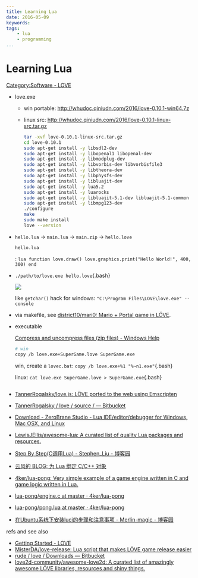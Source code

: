 ```yaml
---
title: Learning Lua
date: 2016-05-09
keywords:
tags:
    - lua
    - programming
...
```


Learning Lua
============

[Category:Software - LOVE](https://love2d.org/wiki/Category:Software)

-   love.exe

    +   win portable: <http://whudoc.qiniudn.com/2016/love-0.10.1-win64.7z>

    +   linux src: <http://whudoc.qiniudn.com/2016/love-0.10.1-linux-src.tar.gz>

        ```bash
        tar -xvf love-0.10.1-linux-src.tar.gz
        cd love-0.10.1
        sudo apt-get install -y libsdl2-dev
        sudo apt-get install -y libopenal1 libopenal-dev
        sudo apt-get install -y libmodplug-dev
        sudo apt-get install -y libvorbis-dev libvorbisfile3
        sudo apt-get install -y libtheora-dev
        sudo apt-get install -y libphysfs-dev
        sudo apt-get install -y libluajit-dev
        sudo apt-get install -y lua5.2
        sudo apt-get install -y luarocks
        sudo apt-get install -y libluajit-5.1-dev libluajit-5.1-common
        sudo apt-get install -y libmpg123-dev
        ./configure
        make
        sudo make install
        love --version
        ```

-   `hello.lua` -> `main.lua` -> `main.zip` -> `hello.love`

    `hello.lua`

    :   ```lua
        function love.draw()
            love.graphics.print("Hello World!", 400, 300)
        end
        ```

-   `./path/to/love.exe hello.love`{.bash}

    ![](http://whudoc.qiniudn.com/2016/love-hello.png)

    like `getchar()` hack for windows: `"C:\Program Files\LOVE\love.exe" --console`

-   via makefile, see [district10/mari0: Mario + Portal game in LÖVE](https://github.com/district10/mari0).

-   executable

    [Compress and uncompress files (zip files) - Windows Help](http://windows.microsoft.com/en-hk/windows/compress-uncompress-files-zip-files#1TC=windows-7)

    ```bash
    # win
    copy /b love.exe+SuperGame.love SuperGame.exe
    ```

    win, create a `lovec.bat`: `copy /b love.exe+%1 "%~n1.exe"`{.bash}

    linux: `cat love.exe SuperGame.love > SuperGame.exe`{.bash}
    ```

- [TannerRogalsky/love.js: LÖVE ported to the web using Emscripten](https://github.com/TannerRogalsky/love.js)
- [TannerRogalsky / love / source / — Bitbucket](https://bitbucket.org/TannerRogalsky/love/src)
- [Download - ZeroBrane Studio - Lua IDE/editor/debugger for Windows, Mac OSX, and Linux](https://studio.zerobrane.com/download?not-this-time)
- [LewisJEllis/awesome-lua: A curated list of quality Lua packages and resources.](https://github.com/LewisJEllis/awesome-lua)
- [Step By Step(C调用Lua) - Stephen_Liu - 博客园](http://www.cnblogs.com/stephen-liu74/archive/2012/07/20/2460634.html)
- [云风的 BLOG: 为 Lua 绑定 C/C++ 对象](http://blog.codingnow.com/2013/01/binding_c_object_for_lua.html)
- [4ker/lua-pong: Very simple example of a game engine written in C and game logic written in Lua.](https://github.com/4ker/lua-pong)
- [lua-pong/engine.c at master · 4ker/lua-pong](https://github.com/4ker/lua-pong/blob/master/engine.c)
- [lua-pong/pong.lua at master · 4ker/lua-pong](https://github.com/4ker/lua-pong/blob/master/pong.lua)
- [在Ubuntu系统下安装luci的步骤和注意事项 - Merlin-magic - 博客园](http://www.cnblogs.com/tfanalysis/articles/4108188.html)

refs and see also

  - [Getting Started - LOVE](https://love2d.org/wiki/Getting_Started)
  - [MisterDA/love-release: Lua script that makes LÖVE game release easier](https://github.com/MisterDA/love-release)
  - [rude / love / Downloads — Bitbucket](https://bitbucket.org/rude/love/downloads)
  - [love2d-community/awesome-love2d: A curated list of amazingly awesome LÖVE libraries, resources and shiny things.](https://github.com/love2d-community/awesome-love2d)
